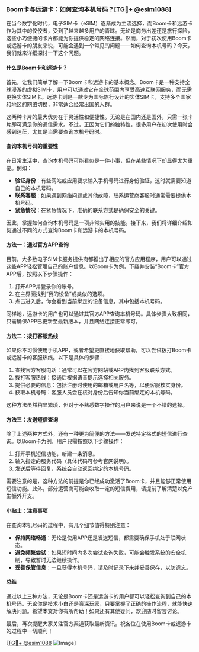 ### Boom卡与远游卡：如何查询本机号码？[[TG💪+ @esim1088](https://t.me/s/esim1088)]

在当今数字化时代，电子SIM卡（eSIM）逐渐成为主流选择，而Boom卡和远游卡作为其中的佼佼者，受到了越来越多用户的青睐。无论是商务出差还是旅行探险，这些小巧便捷的卡片都能为你提供稳定的网络连接。然而，对于初次使用Boom卡或远游卡的朋友来说，可能会遇到一个常见的问题——如何查询本机号码？今天，我们就来详细探讨一下这个问题。

#### 什么是Boom卡和远游卡？

首先，让我们简单了解一下Boom卡和远游卡的基本概念。Boom卡是一种支持全球漫游的虚拟SIM卡，用户可以通过它在全球范围内享受高速互联网服务，而无需更换实体SIM卡。远游卡则是一款专为国际旅行设计的实体SIM卡，支持多个国家和地区的网络切换，非常适合经常出国的人群。

这两种卡片的最大优势在于灵活性和便捷性。无论是在国内还是国外，只需一张卡片即可满足你的通信需求。不过，正因为它们的独特性，很多用户在初次使用时会感到迷茫，尤其是当需要查询本机号码时。

#### 查询本机号码的重要性

在日常生活中，查询本机号码可能看似是一件小事，但在某些情况下却显得尤为重要。例如：

- **验证身份**：有些网站或应用要求输入手机号码进行身份验证，这时就需要知道自己的本机号码。
- **联系客服**：如果遇到网络问题或其他故障，联系运营商客服时通常需要提供本机号码。
- **紧急情况**：在紧急情况下，准确的联系方式是确保安全的关键。

因此，掌握如何查询本机号码是一项非常实用的技能。接下来，我们将详细介绍如何通过不同的方式查询Boom卡和远游卡的本机号码。

#### 方法一：通过官方APP查询

目前，大多数电子SIM卡服务提供商都推出了相应的官方应用程序，用户可以通过这些APP轻松管理自己的账户信息。以Boom卡为例，下载并安装“Boom卡”官方APP后，按照以下步骤操作：

1. 打开APP并登录你的账号。
2. 在主界面找到“我的设备”或类似的选项。
3. 点击进入后，你会看到当前绑定的设备信息，其中包括本机号码。

同样地，远游卡的用户也可以通过其官方APP查询本机号码。具体步骤大致相同，只需确保APP已更新至最新版本，并且网络连接正常即可。

#### 方法二：拨打客服热线

如果你不习惯使用手机APP，或者希望更直接地获取帮助，可以尝试拨打Boom卡或远游卡的客服热线。以下是具体的步骤：

1. 查找官方客服电话：通常可以在官方网站或APP内找到客服联系方式。
2. 拨打客服热线：接通后根据语音提示选择相关服务。
3. 提供必要的信息：包括注册时使用的邮箱或用户名等，以便客服核实身份。
4. 获取本机号码：客服人员会在核对身份后告知你当前绑定的本机号码。

这种方法虽然稍显繁琐，但对于不熟悉数字操作的用户来说是一个不错的选择。

#### 方法三：发送短信查询

除了上述两种方式外，还有一种更为简便的方法——发送特定格式的短信进行查询。以Boom卡为例，用户只需按照以下步骤操作：

1. 打开手机短信功能，新建一条消息。
2. 输入指定的服务代码（具体代码可参考官网说明）。
3. 发送后等待回复，系统会自动返回绑定的本机号码。

需要注意的是，这种方法的前提是你已经成功激活了Boom卡，并且能够正常使用短信功能。此外，部分运营商可能会收取一定的短信费用，请提前了解清楚以免产生额外开支。

#### 小贴士：注意事项

在查询本机号码的过程中，有几个细节值得特别注意：

- **保持网络畅通**：无论是使用APP还是发送短信，都需要确保手机处于联网状态。
- **避免频繁尝试**：如果短时间内多次尝试查询失败，可能会触发系统的安全机制，导致暂时无法继续操作。
- **妥善保管信息**：一旦获得本机号码，请及时记录下来并妥善保存，以防遗忘。

#### 总结

通过以上三种方法，无论是Boom卡还是远游卡的用户都可以轻松查询到自己的本机号码。无论你是技术小白还是资深玩家，只要掌握了正确的操作流程，就能快速解决问题。希望本文对你有所帮助！如果还有其他疑问，欢迎随时留言讨论。

最后，再次提醒大家关注官方渠道获取最新资讯。祝各位在使用Boom卡或远游卡的过程中一切顺利！

[[TG💪+ @esim1088](https://t.me/s/esim1088) ![Image](https://i.postimg.cc/4NQfJmqS/Snipaste-2025-05-13-00-14-12.png)]